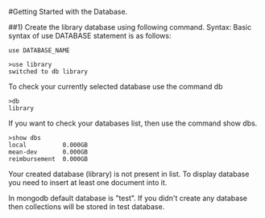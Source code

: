 #Getting Started with the Database.

##1) Create the library database using following command.
Syntax:
Basic syntax of use DATABASE statement is as follows:
```
use DATABASE_NAME
```
```
>use library
switched to db library
```
To check your currently selected database use the command db
```
>db
library
```
If you want to check your databases list, then use the command show dbs.
```
>show dbs
local          0.000GB
mean-dev       0.000GB
reimbursement  0.000GB
```
Your created database (library) is not present in list.
To display database you need to insert at least one document into it.

In mongodb default database is "test".
If you didn't create any database then collections will be stored in test database.
